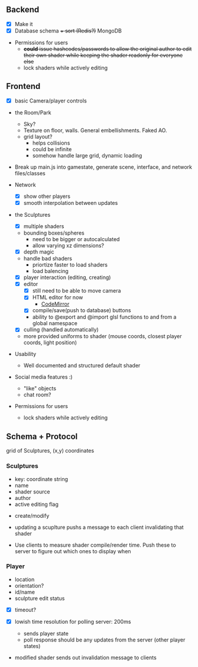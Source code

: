 
## Backend
- [x] Make it
- [x] Database schema ~~+ sort (Redis?)~~ MongoDB
- Permissions for users
	- ~~__could__ issue hashcodes/passwords to allow the original author to edit their own shader while keeping the shader readonly for everyone else~~
	- lock shaders while actively editing

## Frontend
- [x] basic Camera/player controls
- the Room/Park
	- Sky?
	- Texture on floor, walls. General embellishments. Faked AO.
	- grid layout?
		 - helps collisions
		 - could be infinite
		 - somehow handle large grid, dynamic loading
- Break up main.js into gamestate, generate scene, interface, and network files/classes

- Network
	- [x] show other players
	- [x] smooth interpolation between updates
- the Sculptures
	- [x] multiple shaders  
	- bounding boxes/spheres
		- need to be bigger or autocalculated
		- allow varying xz dimensions?
	- [x] depth magic
	- handle bad shaders
		- priortize faster to load shaders
		- load balencing
	- [x] player interaction (editing, creating)
	- [x] editor
		- [x] still need to be able to move camera
		- [x] HTML editor for now
			- [CodeMirror](http://codemirror.net)
		- [x] compile/save(push to database) buttons
		- ability to @export and @import glsl functions to and from a global namespace
	- [x] culling (handled automatically)
	- more provided uniforms to shader (mouse coords, closest player coords, light position)
- Usability
	- Well documented and structured default shader
	
- Social media features  :)
	- "like" objects
	- chat room?

- Permissions for users
	- lock shaders while actively editing


## Schema + Protocol

grid of Sculptures, (x,y) coordinates

### Sculptures
- key: coordinate string
- name
- shader source
- author
- active editing flag
+ create/modify
* updating a scuplture pushs a message to each client invalidating that shader
- Use clients to measure shader compile/render time. Push these to server to figure out which ones to display when

### Player
- location 
- orientation?
- id/name
- sculpture edit status
- [x] timeout?

- [x] lowish time resolution for polling server: 200ms
	- sends player state
	- poll response should be any updates from the server (other player states)
- modified shader sends out invalidation message to clients
